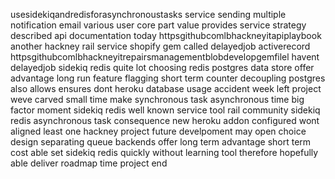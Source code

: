 usesidekiqandredisforasynchronoustasks service sending multiple notification email various user core part value provides service strategy described api documentation today httpsgithubcomlbhackneyitapiplaybook another hackney rail service shopify gem called delayedjob activerecord httpsgithubcomlbhackneyitrepairsmanagementblobdevelopgemfilel havent delayedjob sidekiq redis quite lot choosing redis postgres data store offer advantage long run feature flagging short term counter decoupling postgres also allows ensures dont heroku database usage accident week left project weve carved small time make synchronous task asynchronous time big factor moment sidekiq redis well known service tool rail community sidekiq redis asynchronous task consequence new heroku addon configured wont aligned least one hackney project future develpoment may open choice design separating queue backends offer long term advantage short term cost able set sidekiq redis quickly without learning tool therefore hopefully able deliver roadmap time project end